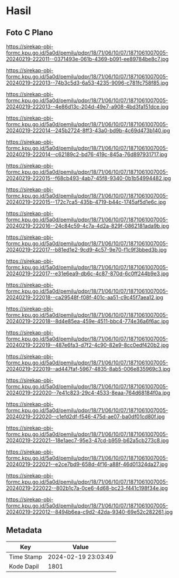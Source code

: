 # Hasil

## Foto C Plano

https://sirekap-obj-formc.kpu.go.id/5a0d/pemilu/pdpr/18/71/06/10/07/1871061007005-20240219-222011--0371493e-061b-4369-b091-ee89784be8c7.jpg

https://sirekap-obj-formc.kpu.go.id/5a0d/pemilu/pdpr/18/71/06/10/07/1871061007005-20240219-222013--74b3c5d3-6a53-4235-9096-c781fc758f85.jpg

https://sirekap-obj-formc.kpu.go.id/5a0d/pemilu/pdpr/18/71/06/10/07/1871061007005-20240219-222013--4e86d13c-204d-49e7-a908-4bd3fa151dce.jpg

https://sirekap-obj-formc.kpu.go.id/5a0d/pemilu/pdpr/18/71/06/10/07/1871061007005-20240219-222014--245b2724-8ff3-43a0-bd9b-4c69d473b140.jpg

https://sirekap-obj-formc.kpu.go.id/5a0d/pemilu/pdpr/18/71/06/10/07/1871061007005-20240219-222014--c62189c2-bd76-419c-845a-76d897931717.jpg

https://sirekap-obj-formc.kpu.go.id/5a0d/pemilu/pdpr/18/71/06/10/07/1871061007005-20240219-222015--f68cb493-4ab7-45f8-9340-0b1b54994482.jpg

https://sirekap-obj-formc.kpu.go.id/5a0d/pemilu/pdpr/18/71/06/10/07/1871061007005-20240219-222015--172c7ca5-435b-4719-b44c-1745af5d1e6c.jpg

https://sirekap-obj-formc.kpu.go.id/5a0d/pemilu/pdpr/18/71/06/10/07/1871061007005-20240219-222016--24c84c59-4c7a-4d2a-829f-0862181ada9b.jpg

https://sirekap-obj-formc.kpu.go.id/5a0d/pemilu/pdpr/18/71/06/10/07/1871061007005-20240219-222017--b81ed1e2-9cd9-4c57-9e70-f1c9f3bbed3b.jpg

https://sirekap-obj-formc.kpu.go.id/5a0d/pemilu/pdpr/18/71/06/10/07/1871061007005-20240219-222017--e31e6ea9-db6c-4c87-870d-6c0ff244b9e3.jpg

https://sirekap-obj-formc.kpu.go.id/5a0d/pemilu/pdpr/18/71/06/10/07/1871061007005-20240219-222018--ca29548f-f08f-401c-aa51-c9c45f7aea12.jpg

https://sirekap-obj-formc.kpu.go.id/5a0d/pemilu/pdpr/18/71/06/10/07/1871061007005-20240219-222018--8d4e85ea-459e-4511-bbc4-774e36a6f6ac.jpg

https://sirekap-obj-formc.kpu.go.id/5a0d/pemilu/pdpr/18/71/06/10/07/1871061007005-20240219-222019--487e6fa3-d7f2-4c90-82e9-8cc0edf420b2.jpg

https://sirekap-obj-formc.kpu.go.id/5a0d/pemilu/pdpr/18/71/06/10/07/1871061007005-20240219-222019--ad447faf-5967-4835-8ab5-006e835969c3.jpg

https://sirekap-obj-formc.kpu.go.id/5a0d/pemilu/pdpr/18/71/06/10/07/1871061007005-20240219-222020--7e41c823-29c4-4533-8eaa-764d68184f0a.jpg

https://sirekap-obj-formc.kpu.go.id/5a0d/pemilu/pdpr/18/71/06/10/07/1871061007005-20240219-222020--c1efd2df-f546-475d-ae07-ba0df01cd80f.jpg

https://sirekap-obj-formc.kpu.go.id/5a0d/pemilu/pdpr/18/71/06/10/07/1871061007005-20240219-222021--18e1aec7-95e3-47cd-b959-b62a5cb273c8.jpg

https://sirekap-obj-formc.kpu.go.id/5a0d/pemilu/pdpr/18/71/06/10/07/1871061007005-20240219-222021--e2ce7bd9-658d-4f16-a88f-46d01324da27.jpg

https://sirekap-obj-formc.kpu.go.id/5a0d/pemilu/pdpr/18/71/06/10/07/1871061007005-20240219-222022--802b1c7a-0ce6-4d68-bc23-f441c198f34e.jpg

https://sirekap-obj-formc.kpu.go.id/5a0d/pemilu/pdpr/18/71/06/10/07/1871061007005-20240219-222012--8494b6ea-c9d2-42da-9340-69e52c282261.jpg


## Metadata

| Key        | Value               |
| ---------- | ------------------- |
| Time Stamp | 2024-02-19 23:03:49 |
| Kode Dapil | 1801                |




